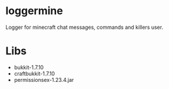 # loggermine
Logger for minecraft chat messages, commands and killers user.

# Libs 
- bukkit-1.7.10
- craftbukkit-1.7.10
- permissionsex-1.23.4.jar
